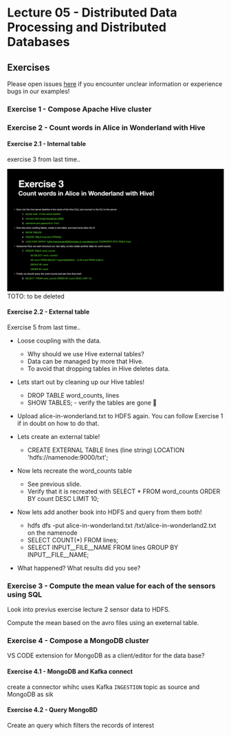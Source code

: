 # Lecture 05 - Distributed Data Processing and Distributed Databases


## Exercises

Please open issues [here](https://github.com/jakobhviid/BigDataCourseExercises/issues) if you encounter unclear information or experience bugs in our examples!

### Exercise 1 - Compose Apache Hive cluster

### Exercise 2 - Count words in Alice in Wonderland with Hive
#### Exercise 2.1 - Internal table

exercise 3 from last time..

![Alt text](image.png) TOTO: to be deleted

#### Exercise 2.2 - External table


Exercise 5 from last time..


- Loose coupling with the data.
  - Why should we use Hive external tables?
  - Data can be managed by more that Hive.
  - To avoid that dropping tables in Hive deletes data. 
- Lets start out by cleaning up our Hive tables!
  - DROP TABLE word_counts, lines
  - SHOW TABLES; - verify the tables are gone 👀
- Upload alice-in-wonderland.txt to HDFS again. You can follow Exercise 1 if in doubt on how to do that.


- Lets create an external table!
  - CREATE EXTERNAL TABLE lines (line string) LOCATION 'hdfs://namenode:9000/txt'; 
- Now lets recreate the word_counts table
  - See previous slide.
  - Verify that it is recreated with SELECT * FROM word_counts ORDER BY count DESC LIMIT 10; 
- Now lets add another book into HDFS and query from them both!
  - hdfs dfs -put alice-in-wonderland.txt /txt/alice-in-wonderland2.txt on the namenode
  - SELECT COUNT(*) FROM lines;
  - SELECT INPUT__FILE__NAME FROM lines GROUP BY INPUT__FILE__NAME;
- What happened? What results did you see?

### Exercise 3 - Compute the mean value for each of the sensors using SQL


Look into previus exercise lecture 2 sensor data to HDFS. 

Compute the mean based on the avro files using an exeternal table.





### Exercise 4 - Compose a MongoDB cluster

VS CODE extension for MongoDB as a client/editor for the data base?

#### Exercise 4.1 - MongoDB and Kafka connect
create a connector whihc uses Kafka `INGESTION` topic as source and MongoDB as sik

#### Exercise 4.2 - Query MongoBD

Create an query which filters the records of interest
